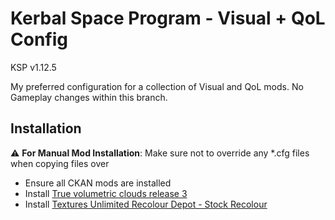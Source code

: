 # Kerbal Space Program - Visual + QoL Config
KSP v1.12.5

My preferred configuration for a collection of Visual and QoL mods. No Gameplay changes within this branch.

## Installation 
:warning: **For Manual Mod Installation**: Make sure not to override any *.cfg files when copying files over

- Ensure all CKAN mods are installed
- Install [True volumetric clouds release 3](https://www.patreon.com/posts/true-volumetric-87982960)
- Install [Textures Unlimited Recolour Depot - Stock Recolour](https://forum.kerbalspaceprogram.com/topic/174188-112x-textures-unlimited-recolour-depot/)

